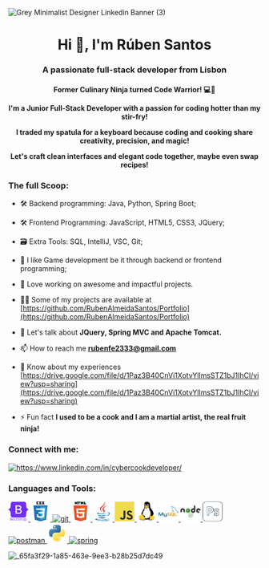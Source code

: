 ![Grey Minimalist Designer Linkedin Banner (3)](https://github.com/RubenAlmeidaSantos/RubenAlmeidaSantos/assets/159732799/b4575c9b-a294-4c3c-8e56-22a18f8aaafd)

<h1 align="center">Hi 👋, I'm Rúben Santos</h1>
<h3 align="center">A passionate full-stack developer from Lisbon</h3>

<h4 align="center">Former Culinary Ninja turned Code Warrior! 💻🍳<p> </p>

I'm a Junior Full-Stack Developer with a passion for coding hotter than my stir-fry!

I traded my spatula for a keyboard because coding and cooking share creativity, precision, and magic!

Let's craft clean interfaces and elegant code together, maybe even swap recipes!</h4>


<h3>The full Scoop:</h3>
                                
- 🛠️ Backend programming: Java, Python, Spring Boot;

- 🛠️ Frontend Programming: JavaScript, HTML5, CSS3, JQuery;

- 🗃️ Extra Tools: SQL, IntelliJ, VSC, Git;
                                    
- 👀 I like Game development be it through backend or frontend programming;

- 💞️ Love working on awesome and impactful projects.

- 👨‍💻 Some of my projects are available at [https://github.com/RubenAlmeidaSantos/Portfolio](https://github.com/RubenAlmeidaSantos/Portfolio)

- 💬 Let's talk about **JQuery, Spring MVC and Apache Tomcat.**

- 📫 How to reach me **rubenfe2333@gmail.com**

- 📄 Know about my experiences [https://drive.google.com/file/d/1Paz3B40CnVi1XotvYllmsSTZ1bJ1IhCl/view?usp=sharing](https://drive.google.com/file/d/1Paz3B40CnVi1XotvYllmsSTZ1bJ1IhCl/view?usp=sharing)

- ⚡ Fun fact **I used to be a cook and I am a martial artist, the real fruit ninja!**

<h3 align="left">Connect with me:</h3>
<p align="left">
<a href="https://linkedin.com/in/https://www.linkedin.com/in/cybercookdeveloper/" target="blank"><img align="center" src="https://raw.githubusercontent.com/rahuldkjain/github-profile-readme-generator/master/src/images/icons/Social/linked-in-alt.svg" alt="https://www.linkedin.com/in/cybercookdeveloper/" height="30" width="40" /></a>
</p>

<h3 align="left">Languages and Tools:</h3>
<p align="left"> <a href="https://getbootstrap.com" target="_blank" rel="noreferrer"> <img src="https://raw.githubusercontent.com/devicons/devicon/master/icons/bootstrap/bootstrap-plain-wordmark.svg" alt="bootstrap" width="40" height="40"/> </a> <a href="https://www.w3schools.com/css/" target="_blank" rel="noreferrer"> <img src="https://raw.githubusercontent.com/devicons/devicon/master/icons/css3/css3-original-wordmark.svg" alt="css3" width="40" height="40"/> </a> <a href="https://git-scm.com/" target="_blank" rel="noreferrer"> <img src="https://www.vectorlogo.zone/logos/git-scm/git-scm-icon.svg" alt="git" width="40" height="40"/> </a> <a href="https://www.w3.org/html/" target="_blank" rel="noreferrer"> <img src="https://raw.githubusercontent.com/devicons/devicon/master/icons/html5/html5-original-wordmark.svg" alt="html5" width="40" height="40"/> </a> <a href="https://www.java.com" target="_blank" rel="noreferrer"> <img src="https://raw.githubusercontent.com/devicons/devicon/master/icons/java/java-original.svg" alt="java" width="40" height="40"/> </a> <a href="https://developer.mozilla.org/en-US/docs/Web/JavaScript" target="_blank" rel="noreferrer"> <img src="https://raw.githubusercontent.com/devicons/devicon/master/icons/javascript/javascript-original.svg" alt="javascript" width="40" height="40"/> </a> <a href="https://www.linux.org/" target="_blank" rel="noreferrer"> <img src="https://raw.githubusercontent.com/devicons/devicon/master/icons/linux/linux-original.svg" alt="linux" width="40" height="40"/> </a> <a href="https://www.mysql.com/" target="_blank" rel="noreferrer"> <img src="https://raw.githubusercontent.com/devicons/devicon/master/icons/mysql/mysql-original-wordmark.svg" alt="mysql" width="40" height="40"/> </a> <a href="https://nodejs.org" target="_blank" rel="noreferrer"> <img src="https://raw.githubusercontent.com/devicons/devicon/master/icons/nodejs/nodejs-original-wordmark.svg" alt="nodejs" width="40" height="40"/> </a> <a href="https://www.photoshop.com/en" target="_blank" rel="noreferrer"> <img src="https://raw.githubusercontent.com/devicons/devicon/master/icons/photoshop/photoshop-line.svg" alt="photoshop" width="40" height="40"/> </a> <a href="https://postman.com" target="_blank" rel="noreferrer"> <img src="https://www.vectorlogo.zone/logos/getpostman/getpostman-icon.svg" alt="postman" width="40" height="40"/> </a> <a href="https://www.python.org" target="_blank" rel="noreferrer"> <img src="https://raw.githubusercontent.com/devicons/devicon/master/icons/python/python-original.svg" alt="python" width="40" height="40"/> </a> <a href="https://spring.io/" target="_blank" rel="noreferrer"> <img src="https://www.vectorlogo.zone/logos/springio/springio-icon.svg" alt="spring" width="40" height="40"/> </a> </p>


![_65fa3f29-1a85-463e-9ee3-b28b25d7dc49](https://github.com/RubenAlmeidaSantos/RubenAlmeidaSantos/assets/159732799/a4974a03-0c22-4a6c-9764-f44dd742b1b8)





<!---
RubenAlmeidaSantos/RubenAlmeidaSantos is a ✨ special ✨ repository because its `README.md` (this file) appears on your GitHub profile.
You can click the Preview link to take a look at your changes.
--->
